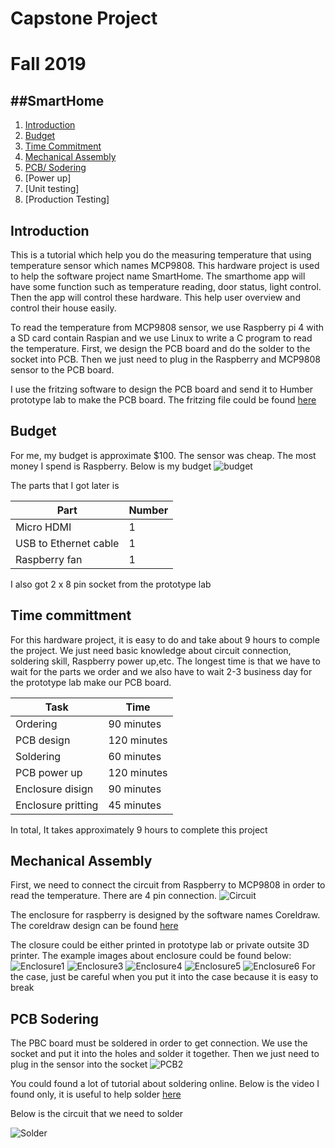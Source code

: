 # Capstone Project
# Fall 2019

##SmartHome
----------
1. [Introduction](#introduction)
2. [Budget](#budget)
3. [Time Commitment](#time-committment)
4. [Mechanical Assembly](#mechanical-assembly)
5. [PCB/ Sodering](#pcb-soldering)
6. [Power up]
7. [Unit testing]
8. [Production Testing]


## Introduction

This is a tutorial which help you do the measuring temperature that using temperature sensor which names MCP9808. This hardware project is used to help the software project name SmartHome. The smarthome app will have some function such as temperature reading, door status, light control. Then the app will control these hardware. This help user overview and control their house easily.

To read the temperature from MCP9808 sensor, we use Raspberry pi 4 with a SD card contain Raspian and we use Linux to write a C program to read the temperature. First, we design the PCB board and do the solder to the socket into PCB. Then we just need to plug in the Raspberry and MCP9808 sensor to the PCB board.

I use the fritzing software to design the PCB board and send it to Humber prototype lab to make the PCB board. The fritzing file could be found [here](https://github.com/diepbaoquy97/SmartHome/blob/master/BaoQuyDiep-Latest.fzz)

## Budget
For me, my budget is approximate $100. The sensor was cheap. The most money I spend is Raspberry. Below is my budget
![budget](/Images/budget.png)

The parts that I got later is 

| Part      | Number |
| ----------- | ----------- |
| Micro HDMI   | 1        |
| USB to Ethernet cable   | 1        |
| Raspberry fan   | 1        |



I also got 2 x 8 pin socket from the prototype lab

## Time committment 
For this hardware project, it is easy to do and take about 9 hours to comple the project. We just need basic knowledge about circuit connection, soldering skill, Raspberry power up,etc. The longest time is that we have to wait for the parts we order and we also have to wait 2-3 business day for the prototype lab make our PCB board.

| Task      | Time |
| ----------- | ----------- |
| Ordering   | 90 minutes        |
| PCB design   | 120 minutes        |
| Soldering   | 60 minutes        |
| PCB power up   | 120 minutes        |
| Enclosure disign   | 90 minutes        |
| Enclosure pritting   | 45 minutes        |

In total, It takes approximately 9 hours to complete this project

## Mechanical Assembly
First, we need to connect the circuit from Raspberry to MCP9808 in order to read the temperature. There are 4 pin connection.
![Circuit](/Images/circuit.png)

The enclosure for raspberry is designed by the software names Coreldraw. The coreldraw design can be found 
[here](https://github.com/diepbaoquy97/SmartHome/blob/master/BaoCorel17comple.cdr)

The closure could be either printed in prototype lab or private outsite 3D printer.
The example images about enclosure could be found below:
![Enclosure1](/Images/Enclosure1.jpg)
![Enclosure3](/Images/Enclosure3.jpg)
![Enclosure4](/Images/Enclosure4.jpg)
![Enclosure5](/Images/Enclosure5.jpg)
![Enclosure6](/Images/Enclosure6.jpg)
For the case, just be careful when you put it into the case because it is easy to break

## PCB Sodering
The PBC board must be soldered in order to get connection. We use the socket and put it into the holes and solder it together. Then we just need to plug in the sensor into the socket
![PCB2](/Images/PCB2.jpg)

You could found a lot of tutorial about soldering online. Below is the video I found only, it is useful to help solder
[here](https://www.youtube.com/watch?v=aP_ebVWYzSk)

Below is the circuit that we need to solder

![Solder](/Images/BaoQuyDiep-Latest_pcb.png)

